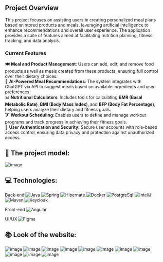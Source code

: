 ## Project Overview  

This project focuses on assisting users in creating personalized meal plans based on stored products and meals, leveraging artificial intelligence to enhance recommendations and overall user experience. The application provides a suite of features aimed at facilitating nutrition planning, fitness tracking, and data analysis.  

### Current Features  
🍽️ **Meal and Product Management**: Users can add, edit, and remove food products as well as meals created from these products, ensuring full control over their dietary choices.  
🤖 **AI-Powered Meal Recommendations**: The system integrates with ChatGPT via API to suggest meals based on available ingredients and user preferences.  
📊 **Nutritional Calculators**: Includes tools for calculating **BMR (Basal Metabolic Rate)**, **BMI (Body Mass Index)**, and **BFP (Body Fat Percentage)**, helping users analyze their dietary and fitness goals.  
🏋️ **Workout Scheduling**: Enables users to define and manage workout programs and track progress in achieving their fitness goals.  
🔐 **User Authentication and Security**: Secure user accounts with role-based access control, ensuring data privacy and protection against unauthorized access.  

## **🚀 The project model:**
![image](https://github.com/mat-rys/training-notebook-microservice/assets/98847639/14bff766-9a38-4c97-a665-6a61e5dd68c9)

## **💻 Technologies:**
Back-end
![Java](https://img.shields.io/badge/-Java-007396?style=flat-square&logo=java&logoColor=white) ![Spring](https://img.shields.io/badge/-Spring-6DB33F?style=flat-square&logo=spring&logoColor=white) ![Hibernate](https://img.shields.io/badge/-Hibernate-59666C?style=flat-square&logo=hibernate&logoColor=white) ![Docker](https://img.shields.io/badge/-Docker-2496ED?style=flat-square&logo=docker&logoColor=white) ![PostgreSql](https://img.shields.io/badge/-PostgreSQL-4169E1?style=flat-square&logo=postgresql&logoColor=white)
![InteliJ](https://img.shields.io/badge/-IntelliJ%20IDEA-000000?style=flat-square&logo=intellij-idea&logoColor=white) ![Maven](https://img.shields.io/badge/-Maven-C71A36?style=flat-square&logo=apache-maven&logoColor=white) ![Keycloak](https://img.shields.io/badge/-Keycloak-0052CC?style=flat-square&logo=keycloak&logoColor=white)

Front-end
![Angular](https://img.shields.io/badge/-Angular-DD0031?style=flat-square&logo=angular&logoColor=white)

UI/UX
![Figma](https://img.shields.io/badge/-Figma-F24E1E?style=flat-square&logo=figma&logoColor=white)

## **📚 Look of the website:**
![image](https://github.com/user-attachments/assets/805eea15-3342-4522-8629-0420f18cce7a)
![image](https://github.com/user-attachments/assets/88983d45-8fe4-4e40-8fef-e3ae34076df4)
![image](https://github.com/user-attachments/assets/9124b6ce-e173-4430-be02-36d1c8028daf)
![image](https://github.com/user-attachments/assets/13690bba-b061-47b6-82bf-a6ebe3f21d10)
![image](https://github.com/user-attachments/assets/bfe1f271-fd31-4f34-aa1b-60ff77d4b5fe)
![image](https://github.com/user-attachments/assets/2a1c3776-fcf8-4f79-87af-81fa9e91b0d8)
![image](https://github.com/user-attachments/assets/5d628c1a-846f-49de-8636-ccc4aa96f8f2)
![image](https://github.com/user-attachments/assets/b0aee956-c1b2-4a57-9345-b0778daec10c)
![image](https://github.com/user-attachments/assets/85b4deca-4088-455c-821a-61dd4a1e2ae6)
![image](https://github.com/user-attachments/assets/235fdc6d-3624-4643-a8d1-9f0c2b34ceda)
![image](https://github.com/user-attachments/assets/407aae12-fd01-4aa8-b577-c2e3e187909f)


